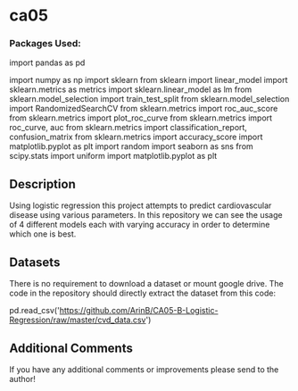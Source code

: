 # ca05

### Packages Used:

import pandas as pd

import numpy as np 
import sklearn
from sklearn import linear_model
import sklearn.metrics as metrics
import sklearn.linear_model as lm
from sklearn.model_selection import train_test_split
from sklearn.model_selection import RandomizedSearchCV
from sklearn.metrics import roc_auc_score
from sklearn.metrics import plot_roc_curve
from sklearn.metrics import roc_curve, auc
from sklearn.metrics import classification_report, confusion_matrix
from sklearn.metrics import accuracy_score
import matplotlib.pyplot as plt
import random
import seaborn as sns
from scipy.stats import uniform
import matplotlib.pyplot as plt


## Description

Using logistic regression this project attempts to predict cardiovascular disease using various parameters.  In this repository we can see the usage of 4 different models each with varying accuracy in order to determine which one is best. 

## Datasets

There is no requirement to download a dataset or mount google drive.  The code in the repository should directly extract the dataset from this code:

pd.read_csv('https://github.com/ArinB/CA05-B-Logistic-Regression/raw/master/cvd_data.csv')

## Additional Comments

If you have any additional comments or improvements please send to the author!
